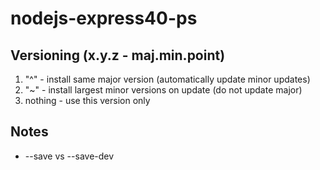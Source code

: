 # nodejs-express40-ps

## Versioning (x.y.z - maj.min.point)
1. "^" - install same major version (automatically update minor updates)
2. "~" - install largest minor versions on update (do not update major)
3. nothing - use this version only

## Notes
- --save vs --save-dev


